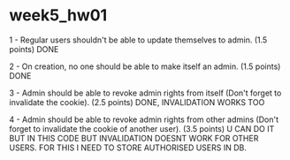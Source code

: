 ﻿# week5_hw01

1 - Regular users shouldn't be able to update themselves to admin. (1.5 points) DONE

2 - On creation, no one should be able to make itself an admin. (1.5 points) DONE

3 - Admin should be able to revoke admin rights from itself (Don't forget to invalidate the cookie). (2.5 points) DONE, INVALIDATION WORKS TOO

4 - Admin should be able to revoke admin rights from other admins (Don't forget to invalidate the cookie of another user). (3.5 points) U CAN DO IT BUT IN THIS CODE BUT INVALIDATION DOESNT WORK FOR OTHER USERS. FOR THIS I NEED TO STORE AUTHORISED USERS IN DB.
